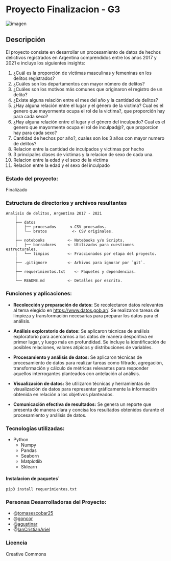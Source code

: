 # Proyecto Finalizacion - G3 
![imagen](https://raw.githubusercontent.com/ianCristianAriel/proc_datos_proyecto_final_G3/main/imagen.png)

## Descripción

El proyecto consiste en desarrollar un procesamiento de datos de hechos delictivos registrados en Argentina comprendidos entre los años 2017 y 2021 e incluye los siguientes insights:

1. ¿Cuál es la proporción de víctimas masculinas y femeninas en los delitos registrados?
2. ¿Cuáles son los departamentos con mayor número de delitos?
3. ¿Cuáles son los motivos más comunes que originaron el registro de un delito?
4. ¿Existe alguna relación entre el mes del año y la cantidad de delitos?
5. ¿Hay alguna relación entre el lugar y el género de la victima? Cual es el genero que mayormente ocupa el rol de la victima?, que proporción hay para cada sexo?
6. ¿Hay alguna relación entre el lugar y el género del inculpado? Cual es el genero que mayormente ocupa el rol de inculpad@?, que proporcion hay para cada sexo?
7. Cantidad de hechos por año?, cuales son los 3 años con mayor numero de delitos?
8. Relacion entre la cantidad de inculpados y victimas por hecho
9. 3 principales clases de victimas y la relacion de sexo de cada una.
10. Relacion entre la edad y el sexo de la victima
11. Relacion entre la edad y el sexo del inculpado

### Estado del proyecto:
Finalizado

### Estructura de directorios y archivos resultantes

    Analisis de delitos, Argentina 2017 - 2021
        │
        ├── datos
        │   ├── procesados      <-CSV proesados.
        │   └── brutos           <- CSV originales.
        │
        ├── notebooks          <- Notebooks y/o Scripts.
        │   ├── borradores     <- Utilizados para cuestiones estructurales.
        │   └── limpios        <- Fraccionados por etapa del proyecto.
        |
        ├── .gitignore         <- Arhivos para ignorar por `git`.
        │
        ├── requerimientos.txt    <- Paquetes y dependencias.
        │
        └── README.md          <- Detalles por escrito.

### Funciones y aplicaciones:

- **Recolección y preparación de datos:** Se recolectaron datos relevantes al tema elegido en https://www.datos.gob.ar/. Se realizaron tareas de limpieza y transformación necesarias para preparar los datos para el análisis.

- **Análisis exploratorio de datos:** Se aplicaron técnicas de análisis exploratorio para acercarnos a los datos de manera despcritiva en primer lugar, y luego más en profundidad. Se incluye la identificación de posibles relaciones, valores atípicos y distribuciones de variables.

- **Procesamiento y análisis de datos:** Se aplicaron técnicas de procesamiento de datos para realizar tareas como filtrado, agregación, transformación y cálculo de métricas relevantes para responder aquellos interrogantes planteados con antelación al análisis.

- **Visualización de datos:** Se utilizaron técnicas y herramientas de visualización de datos para representar gráficamente la información obtenida en relación a los objetivos planteados.

- **Comunicación efectiva de resultados:** Se genera un reporte que presenta de manera clara y concisa los resultados obtenidos durante el procesamiento y análisis de datos.

### Tecnologías utilizadas:
- Python
  - Numpy
  - Pandas
  - Seaborn
  - Matplotlib
  - Sklearn
  
#### Instalacion de paquetes`

`pip3 install requerimientos.txt`

### Personas Desarrolladoras del Proyecto:
- @[tomasescobar25](https://github.com/tomasescobar25)
- @[goncor](https://github.com/GonCor)
- @[agustinar](https://github.com/agustinarr)
- @[IanCristianAriel](https://github.com/ianCristianAriel)

### Licencia
Creative Commons
